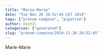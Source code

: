 ```yaml
---
title: "Marie-Marie"
date: "Tue Nov 26 20:52:45 CET 2019"
tags: ["prenom-compose", "pipotron"]
author: m1ch3l
categories: ["generated"]
slug: "prenom-compose/2019-11-26-20:52:45"
---
```


Marie-Marie
